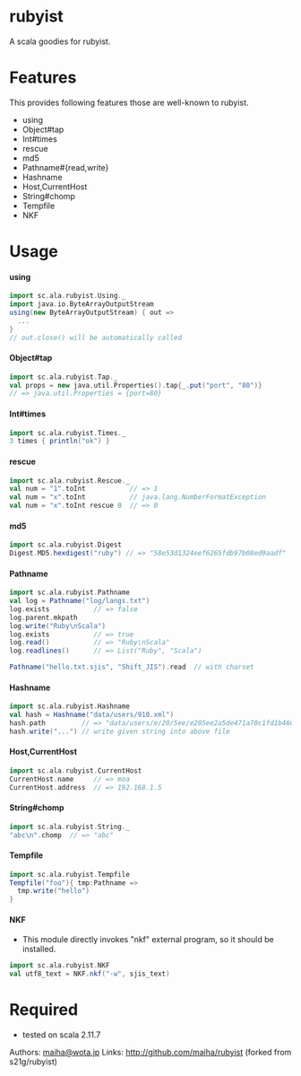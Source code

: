 rubyist
=======

  A scala goodies for rubyist.


Features
========

  This provides following features those are well-known to rubyist.

  * using
  * Object#tap
  * Int#times
  * rescue
  * md5
  * Pathname#{read,write}
  * Hashname
  * Host,CurrentHost
  * String#chomp
  * Tempfile
  * NKF


Usage
=====

#### using

```scala
import sc.ala.rubyist.Using._
import java.io.ByteArrayOutputStream
using(new ByteArrayOutputStream) { out =>
  ...
}
// out.close() will be automatically called
```

#### Object#tap

```scala
import sc.ala.rubyist.Tap._
val props = new java.util.Properties().tap{_.put("port", "80")}
// => java.util.Properties = {port=80}
```

#### Int#times

```scala
import sc.ala.rubyist.Times._
3 times { println("ok") }
```

#### rescue

```scala
import sc.ala.rubyist.Rescue._
val num = "1".toInt           // => 1
val num = "x".toInt           // java.lang.NumberFormatException
val num = "x".toInt rescue 0  // => 0
```

#### md5

```scala
import sc.ala.rubyist.Digest
Digest.MD5.hexdigest("ruby") // => "58e53d1324eef6265fdb97b08ed9aadf"
```

#### Pathname

```scala
import sc.ala.rubyist.Pathname
val log = Pathname("log/langs.txt")
log.exists           // => false
log.parent.mkpath
log.write("Ruby\nScala")
log.exists           // => true
log.read()           // => "Ruby\nScala"
log.readlines()      // => List("Ruby", "Scala")

Pathname("hello.txt.sjis", "Shift_JIS").read  // with charset
```

#### Hashname

```scala
import sc.ala.rubyist.Hashname
val hash = Hashname("data/users/910.xml")
hash.path         // => "data/users/e/20/5ee/e205ee2a5de471a70c1fd1b46033a75f/910.xml"
hash.write("...") // write given string into above file
```

#### Host,CurrentHost

```scala
import sc.ala.rubyist.CurrentHost
CurrentHost.name     // => moa
CurrentHost.address  // => 192.168.1.5
```

#### String#chomp

```scala
import sc.ala.rubyist.String._
"abc\n".chomp  // => "abc"
```

#### Tempfile

```scala
import sc.ala.rubyist.Tempfile
Tempfile("foo"){ tmp:Pathname =>
  tmp.write("hello")
}
```

#### NKF

- This module directly invokes "nkf" external program, so it should be installed.

```scala
import sc.ala.rubyist.NKF
val utf8_text = NKF.nkf("-w", sjis_text)
```

Required
========

- tested on scala 2.11.7

Authors: maiha@wota.jp
Links: http://github.com/maiha/rubyist (forked from s21g/rubyist)
